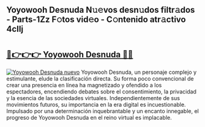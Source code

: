 ## Yoyowooh Desnuda N𝚞𝚎vos desn𝚞dos filtr𝚊dos - Parts-1Zz F𝚘tos vid𝚎o - C𝚘ntenido atr𝚊ctivo 4cIIj

# <h2><a href="http://mbcs3f7.tromn.icu/?c=Yoyowooh+Desnuda">🔗👉👉👉 Yoyowooh Desnuda 🔗🔗</a></h2>

[![Yoyowooh Desnuda nuevo](https://i.imgur.com/pEAQMta.gif)](http://mbcs3f7.tromn.icu/?c=Yoyowooh+Desnuda)
Yoyowooh Desnuda, un personaje complejo y estimulante, elude la clasificación directa. Su forma poco convencional de crear una presencia en línea ha magnetizado y ofendido a los espectadores, encendiendo debates sobre el consentimiento, la privacidad y la esencia de las sociedades virtuales. Independientemente de sus movimientos futuros, su importancia en la era digital es incuestionable. Impulsado por una determinación inquebrantable y un encanto innegable, el progreso de Yoyowooh Desnuda en el reino virtual es implacable.

